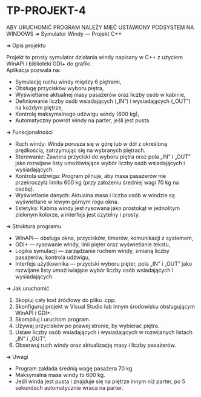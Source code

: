 # TP-PROJEKT-4
ABY URUCHOMIĆ PROGRAM NALEŻY MIEĆ USTAWIONY PODSYSTEM NA WINDOWS
➜ Symulator Windy — Projekt C++

 ➜ Opis projektu

Projekt to prosty symulator działania windy napisany w C++ z użyciem WinAPI i biblioteki GDI+ do grafiki.  
Aplikacja pozwala na:

- Symulację ruchu windy między 6 piętrami,
- Obsługę przycisków wyboru piętra,
- Wyświetlanie aktualnej masy pasażerów oraz liczby osób w kabinie,
- Definiowanie liczby osób wsiadających („IN”) i wysiadających („OUT”) na każdym piętrze,
- Kontrolę maksymalnego udźwigu windy (600 kg),
- Automatyczny powrót windy na parter, jeśli jest pusta.

➜ Funkcjonalności

- Ruch windy: Winda porusza się w górę lub w dół z określoną prędkością, zatrzymując się na wybranych piętrach.
- Sterowanie: Zawiera przyciski do wyboru piętra oraz pola „IN” i „OUT” jako rozwijane listy umożliwiające wybór liczby osób wsiadających i wysiadających.
- Kontrola udźwigu: Program pilnuje, aby masa pasażerów nie przekroczyła limitu 600 kg (przy założeniu średniej wagi 70 kg na osobę).
- Wyświetlanie danych: Aktualna masa i liczba osób w windzie są wyświetlane w lewym górnym rogu okna.
- Estetyka: Kabina windy jest rysowana jako prostokąt w jednolitym zielonym kolorze, a interfejs jest czytelny i prosty.

➜ Struktura programu

- WinAPI— obsługa okna, przycisków, timerów, komunikacji z systemem,
- GDI+ — rysowanie windy, linii pięter oraz wyświetlanie tekstu,
- Logika symulacji — zarządzanie ruchem windy, zmianą liczby pasażerów, kontrola udźwigu,
- Interfejs użytkownika — przyciski wyboru pięter, pola „IN” i „OUT” jako rozwijane listy umożliwiające wybór liczby osób wsiadających i wysiadających.

➜ Jak uruchomić

1. Skopiuj cały kod źródłowy do pliku .cpp.
2. Skonfiguruj projekt w Visual Studio lub innym środowisku obsługującym WinAPI i GDI+.
3. Skompiluj i uruchom program.
4. Używaj przycisków po prawej stronie, by wybierać piętra.
5. Ustaw liczby osób wsiadających i wysiadających w rozwijanych listach „IN” i „OUT”.
6. Obserwuj ruch windy oraz aktualizację masy i liczby pasażerów.

➜ Uwagi

- Program zakłada średnią wagę pasażera 70 kg.
- Maksymalna masa windy to 600 kg.
- Jeśli winda jest pusta i znajduje się na piętrze innym niż parter, po 5 sekundach automatycznie wraca na parter.

